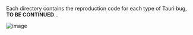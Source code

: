 Each directory contains the reproduction code for each type of Tauri bug, **TO BE CONTINUED**...

![image](https://github.com/user-attachments/assets/a0bf1531-716b-44bd-9309-f4e7094dde8e)

